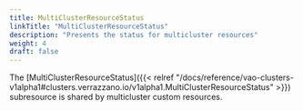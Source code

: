 ```yaml
---
title: MultiClusterResourceStatus
linkTitle: "MultiClusterResourceStatus"
description: "Presents the status for multicluster resources"
weight: 4
draft: false
---
```

The [MultiClusterResourceStatus]({{< relref "/docs/reference/vao-clusters-v1alpha1#clusters.verrazzano.io/v1alpha1.MultiClusterResourceStatus" >}}) subresource is shared by multicluster custom resources.
